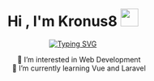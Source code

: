 <style>
  ul li {
    list-style-type: none;
  }
</style>
<h1 align="center">Hi , I'm Kronus8 <img src="https://media.giphy.com/media/hvRJCLFzcasrR4ia7z/giphy.gif" width="35"></h1>
<p align="center">
<a href="https://git.io/typing-svg"><img src="https://readme-typing-svg.herokuapp.com?font=Fira+Code&pause=1000&center=true&vCenter=true&width=500&lines=Software+Engineer;Love+to+learn+new+things!" alt="Typing SVG" /></a>
</p>

<div align="center">
<ul>
  <li>👀 I’m interested in Web Development</li>
  <li>🌱 I’m currently learning Vue and Laravel</li>
<ul>
</div>
